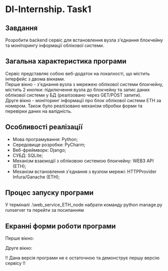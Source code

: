 # Dl-Internship. Task1 

## Завдання
Розробити backend сервіс для встановлення вузла з'єднання блокчейну та моніторингу інформації облікової системи. 

## Загальна характеристика програми
Сервіс представляє собою веб-додаток на локалхості, що містить інтерфейс з двома вікнами.  
Перше вікно - з'єднання вузла з мережею облікової системи блокчейну, містить 2 кнопки: підключення вузла до блокчейну та запис даних облікової системи у БД (реалізовано через GET/POST запити).  
Друге вікно - моніторинг інформації про блок облікової системи ETH за номером. Також було реалізовано механізм обробки форми та перевірки даних на валідність.

## Особливості реалізації  
- Мова програмування: Python;  
- Середовище розробки: PyCharm;  
- Веб-фреймворк: Django; 
- СУБД: SQLite; 
- Механізм взаємодії з обліковою системою блокчейну: WEB3 API (ETH);  
- Механізм встановлення з'єднання з вузлом мережі: HTTPProvider Infura/Ganache (ETH); 

## Процес запуску програми
У терміналі .\web_service_ETH_node набрати команду python manage.py runserver та перейти за посиланням

## Екранні форми роботи програми
Перше вікно:  

Друге вікно:  

!! Дана версія програми не є остаточною та демонструє першу версію сервісу !!
